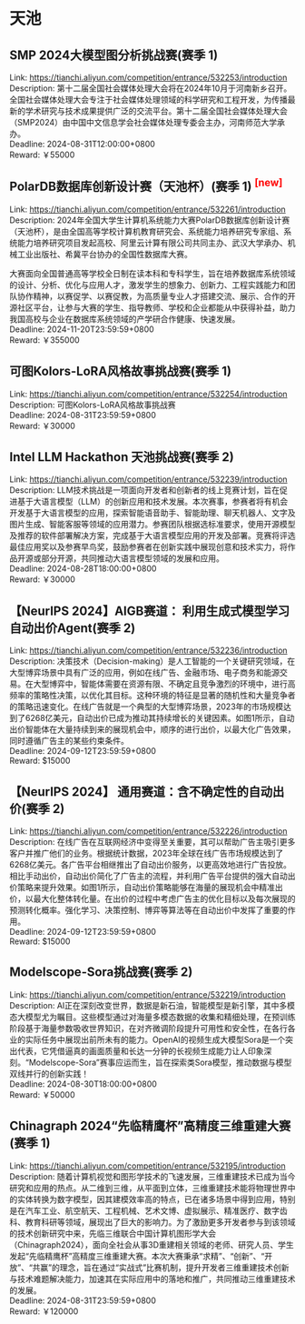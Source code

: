 # 天池



## SMP 2024大模型图分析挑战赛(赛季 1)

Link: https://tianchi.aliyun.com/competition/entrance/532253/introduction  
Description: 第十二届全国社会媒体处理大会将在2024年10月于河南新乡召开。全国社会媒体处理大会专注于社会媒体处理领域的科学研究和工程开发，为传播最新的学术研究与技术成果提供广泛的交流平台。第十二届全国社会媒体处理大会（SMP2024）由中国中文信息学会社会媒体处理专委会主办，河南师范大学承办。  
Deadline: 2024-08-31T12:00:00+0800  
Reward: ￥55000  


## PolarDB数据库创新设计赛（天池杯）(赛季 1) <sup style="color:red">[new]<sup>  

Link: https://tianchi.aliyun.com/competition/entrance/532261/introduction  
Description: 2024年全国大学生计算机系统能力大赛PolarDB数据库创新设计赛（天池杯），是由全国高等学校计算机教育研究会、系统能力培养研究专家组、系统能力培养研究项目发起高校、阿里云计算有限公司共同主办、武汉大学承办、机械工业出版社、希冀平台协办的全国性数据库大赛。

大赛面向全国普通高等学校全日制在读本科和专科学生，旨在培养数据库系统领域的设计、分析、优化与应用人才，激发学生的想象力、创新力、工程实践能力和团队协作精神，以赛促学、以赛促教，为高质量专业人才搭建交流、展示、合作的开源社区平台，让参与大赛的学生、指导教师、学校和企业都能从中获得补益，助力我国高校与企业在数据库系统领域的产学研合作健康、快速发展。  
Deadline: 2024-11-20T23:59:59+0800  
Reward: ￥355000  


## 可图Kolors-LoRA风格故事挑战赛(赛季 1)

Link: https://tianchi.aliyun.com/competition/entrance/532254/introduction  
Description: 可图Kolors-LoRA风格故事挑战赛  
Deadline: 2024-08-31T23:59:59+0800  
Reward: ￥30000  


## Intel LLM Hackathon 天池挑战赛(赛季 2)

Link: https://tianchi.aliyun.com/competition/entrance/532239/introduction  
Description: LLM技术挑战是一项面向开发者和创新者的线上竞赛计划，旨在促进基于大语言模型（LLM）的创新应用和技术发展。本次赛事，参赛者将有机会开发基于大语言模型的应用，探索智能语音助手、智能助理、聊天机器人、文字及图片生成、智能客服等领域的应用潜力。参赛团队根据选标准要求，使用开源模型及推荐的软件部署解决方案，完成基于大语言模型应用的开发及部署。竞赛将评选最佳应用奖以及参赛早鸟奖，鼓励参赛者在创新实践中展现创意和技术实力，将作品开源或部分开源，共同推动大语言模型领域的发展和应用。  
Deadline: 2024-08-28T18:00:00+0800  
Reward: ￥30000  


## 【NeurIPS 2024】AIGB赛道： 利用生成式模型学习自动出价Agent(赛季 2)

Link: https://tianchi.aliyun.com/competition/entrance/532236/introduction  
Description: 决策技术（Decision-making）是人工智能的一个关键研究领域，在大型博弈场景中具有广泛的应用，例如在线广告、金融市场、电子商务和能源交易。在大型博弈中，智能体需要在资源有限、不确定且竞争激烈的环境中，进行高频率的策略性决策，以优化其目标。这种环境的特征是显著的随机性和大量竞争者的策略迅速变化。在线广告就是一个典型的大型博弈场景，2023年的市场规模达到了6268亿美元，自动出价已成为推动其持续增长的关键因素。如图1所示，自动出价智能体在大量持续到来的展现机会中，顺序的进行出价，以最大化广告效果，同时遵循广告主的某些约束条件。  
Deadline: 2024-09-12T23:59:59+0800  
Reward: $15000  


## 【NeurIPS 2024】 通用赛道：含不确定性的自动出价(赛季 2)

Link: https://tianchi.aliyun.com/competition/entrance/532226/introduction  
Description: 在线广告在互联网经济中变得至关重要，其可以帮助广告主吸引更多客户并推广他们的业务。根据统计数据，2023年全球在线广告市场规模达到了6268亿美元。各广告平台相继推出了自动出价服务，以更高效地进行广告投放。相比手动出价，自动出价简化了广告主的流程，并利用广告平台提供的强大自动出价策略来提升效果。如图1所示，自动出价策略能够在海量的展现机会中精准出价，以最大化整体转化量。在出价的过程中考虑广告主的优化目标以及每次展现的预测转化概率。强化学习、决策控制、博弈等算法等在自动出价中发挥了重要的作用。  
Deadline: 2024-09-12T23:59:59+0800  
Reward: $15000  


## Modelscope-Sora挑战赛(赛季 2)

Link: https://tianchi.aliyun.com/competition/entrance/532219/introduction  
Description: AI正在深刻改变世界，数据是新石油，智能模型是新引擎，其中多模态大模型尤为瞩目。这些模型通过对海量多模态数据的收集和精细处理，在预训练阶段基于海量参数吸收世界知识，在对齐微调阶段提升可用性和安全性，在各行各业的实际任务中展现出前所未有的能力。OpenAI的视频生成大模型Sora是一个突出代表，它凭借逼真的画面质量和长达一分钟的长视频生成能力让人印象深刻。“Modelscope-Sora”赛事应运而生，旨在探索类Sora模型，推动数据与模型双线并行的创新实践！  
Deadline: 2024-08-30T18:00:00+0800  
Reward: ￥50000  


## Chinagraph 2024“先临精鹰杯”高精度三维重建大赛(赛季 1)

Link: https://tianchi.aliyun.com/competition/entrance/532195/introduction  
Description: 随着计算机视觉和图形学技术的飞速发展，三维重建技术已成为当今研究和应用的热点。从二维到三维，从平面到立体，三维重建技术能将物理世界中的实体转换为数字模型，因其建模效率高的特点，已在诸多场景中得到应用，特别是在汽车工业、航空航天、工程机械、艺术文博、虚拟展示、精准医疗、数字齿科、教育科研等领域，展现出了巨大的影响力。为了激励更多开发者参与到该领域的技术创新研究中来，先临三维联合中国计算机图形学大会（Chinagraph2024），面向全社会从事3D重建相关领域的老师、研究人员、学生发起“先临精鹰杯”高精度三维重建大赛。本次大赛秉承“求精”、“创新”、“开放”、“共赢”的理念，旨在通过“实战式”比赛机制，提升开发者三维重建技术创新与技术难题解决能力，加速其在实际应用中的落地和推广，共同推动三维重建技术的发展。  
Deadline: 2024-08-31T23:59:59+0800  
Reward: ￥120000  

